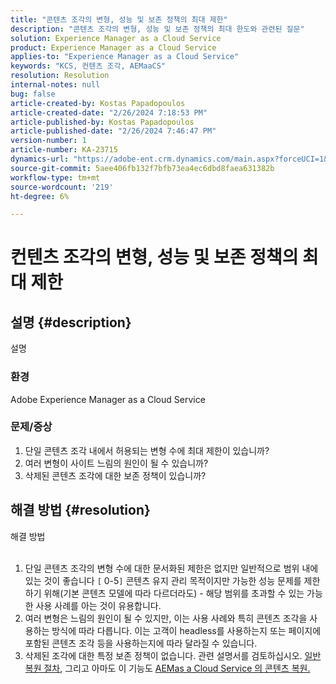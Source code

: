 ```yaml
---
title: "콘텐츠 조각의 변형, 성능 및 보존 정책의 최대 제한"
description: "콘텐츠 조각의 변형, 성능 및 보존 정책의 최대 한도와 관련된 질문"
solution: Experience Manager as a Cloud Service
product: Experience Manager as a Cloud Service
applies-to: "Experience Manager as a Cloud Service"
keywords: "KCS, 컨텐츠 조각, AEMaaCS"
resolution: Resolution
internal-notes: null
bug: false
article-created-by: Kostas Papadopoulos
article-created-date: "2/26/2024 7:18:53 PM"
article-published-by: Kostas Papadopoulos
article-published-date: "2/26/2024 7:46:47 PM"
version-number: 1
article-number: KA-23715
dynamics-url: "https://adobe-ent.crm.dynamics.com/main.aspx?forceUCI=1&pagetype=entityrecord&etn=knowledgearticle&id=04bd3cdf-dbd4-ee11-9079-6045bd006c82"
source-git-commit: 5aee406fb132f7bfb73ea4ec6dbd8faea631382b
workflow-type: tm+mt
source-wordcount: '219'
ht-degree: 6%

---
```


# 컨텐츠 조각의 변형, 성능 및 보존 정책의 최대 제한

## 설명 {#description}

설명<br>


### <b>환경</b>

Adobe Experience Manager as a Cloud Service



### <b>문제/증상</b>

1. 단일 콘텐츠 조각 내에서 허용되는 변형 수에 최대 제한이 있습니까?
2. 여러 변형이 사이트 느림의 원인이 될 수 있습니까?
3. 삭제된 콘텐츠 조각에 대한 보존 정책이 있습니까?



## 해결 방법 {#resolution}

해결 방법<br><br>


1. 단일 콘텐츠 조각의 변형 수에 대한 문서화된 제한은 없지만 일반적으로 범위 내에 있는 것이 좋습니다 `[` 0-5`]`  콘텐츠 유지 관리 목적이지만 가능한 성능 문제를 제한하기 위해(기본 콘텐츠 모델에 따라 다르더라도) - 해당 범위를 초과할 수 있는 가능한 사용 사례를 아는 것이 유용합니다.
2. 여러 변형은 느림의 원인이 될 수 있지만, 이는 사용 사례와 특히 콘텐츠 조각을 사용하는 방식에 따라 다릅니다. 이는 고객이 headless를 사용하는지 또는 페이지에 포함된 콘텐츠 조각 등을 사용하는지에 따라 달라질 수 있습니다.
3. 삭제된 조각에 대한 특정 보존 정책이 없습니다. 관련 설명서를 검토하십시오. [일반 복원 절차](https://experienceleague.adobe.com/docs/experience-cloud-kcs/kbarticles/KA-23505.html?lang=en), 그리고 아마도 이 기능도 [AEMas a Cloud Service 의 콘텐츠 복원.](https://experienceleague.adobe.com/docs/experience-manager-cloud-service/content/operations/restore.html?lang=ko-KR)

